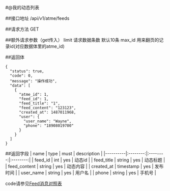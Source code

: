 #@我的动态列表

##接口地址
/api/v1/atme/feeds

##请求方法
GET

##额外请求参数（get传入）
limit 请求数据条数  默认10条
max_id 用来翻页的记录id(对应数据体里的atme_id)

##返回体
```json5
{
  "status": true,
  "code": 0,
  "message": "操作成功",
  "data": [
    {
      "atme_id": 1,
      "feed_id": 1,
      "feed_title": "1",
      "feed_content": "123123",
      "created_at": 1487011968,
      "user": {
        "user_name": "Wayne",
        "phone": "18908019700"
      }
    }
  ]
}
```

##返回字段
| name     | type     | must     | description |
|----------|:--------:|:--------:|:--------:|
| feed_id  | int      | yes      | 动态id |
| feed_title | string	  | yes		 | 动态标题 |
| feed_content     | string  	  | yes 	 | 动态内容 |
| created_at | timestamp    | yes      | 发布时间 |
| user_name | string    | yes      | 用户名 |
| phone | string    | yes      | 手机号 |

code请参见[Feed消息对照表](Feed消息对照表.md)
